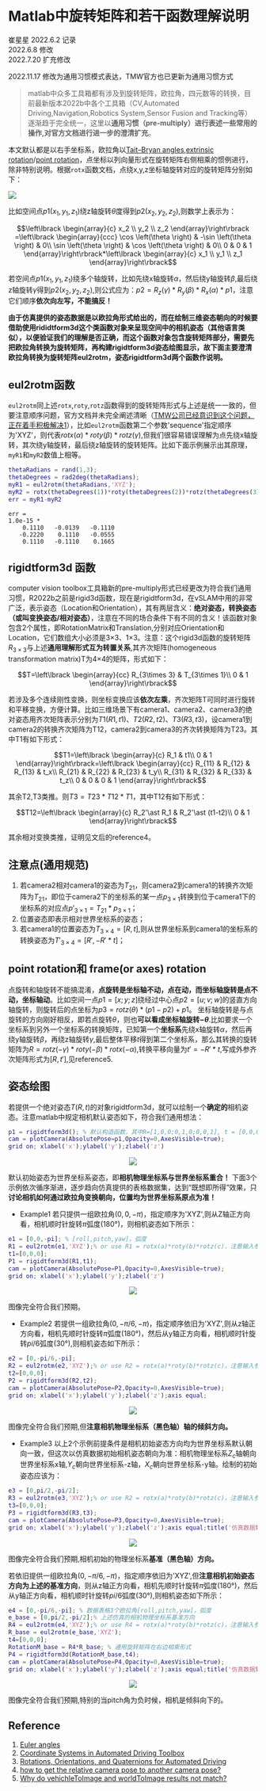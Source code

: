 # Matlab中旋转矩阵和若干函数理解说明

崔星星 2022.6.2 记录<br>
2022.6.8 修改<br>
2022.7.20 扩充修改<br>

2022.11.17 修改为通用习惯模式表达，TMW官方也已更新为通用习惯方式

>matlab中众多工具箱都有涉及到旋转矩阵，欧拉角，四元数等的转换，目前最新版本2022b中各个工具箱（CV,Automated Driving,Navigation,Robotics System,Sensor Fusion and Tracking等）逐渐趋于完全统一，这里以**通用习惯（pre-multiply）**进行表述一些常用的操作,对官方文档进行进一步的**澄清扩充**。

本文默认都是以右手坐标系，欧拉角以[Tait–Bryan angles,extrinsic rotation](https://en.wikipedia.org/wiki/Euler_angles#Conventions_by_extrinsic_rotations)/[point rotation](https://ww2.mathworks.cn/help/driving/ref/quaternion.html?s_tid=doc_ta#mw_9c239f4e-9f4d-4cc5-9f00-ed1f59f90c4f)，点坐标以列向量形式在旋转矩阵右侧相乘的惯例进行，除非特别说明。根据`rotx`函数文档，点绕x,y,z坐标轴旋转对应的旋转矩阵分别如下：<br>
<p align="left">
  <img src="images/Rotation_matrix.png" />
</p>

比如空间点$p1(x_1,y_1,z_1)$绕z轴旋转$\theta$度得到$p2(x_2,y_2,z_2)$,则数学上表示为：<br>

$$\left\lbrack \begin{array}{c}
x_2 \\
y_2 \\
z_2
\end{array}\right\rbrack =\left\lbrack \begin{array}{ccc}
\cos \left(\theta \right) & -\sin \left(\theta \right) & 0\\
\sin \left(\theta \right) & \cos \left(\theta \right) & 0\\
0 & 0 & 1
\end{array}\right\rbrack*\left\lbrack \begin{array}{c}
x_1 \\
y_1 \\
z_1
\end{array}\right\rbrack$$

若空间点$p1(x_1,y_1,z_1)$绕多个轴旋转，比如先绕x轴旋转$\alpha$，然后绕y轴旋转$\beta$,最后绕z轴旋转$\gamma$得到$p2(x_2,y_2,z_2)$,则公式应为：$p2 = R_z(\gamma)*R_y(\beta)*R_x(\alpha)*p1$，注意它们顺序**依次向左写，不能搞反！**

**由于仿真提供的姿态数据是以欧拉角形式给出的，而在绘制三维姿态朝向的时候要借助使用rididtform3d这个类函数对象来呈现空间中的相机姿态（其他语言类似），以便验证我们的理解是否正确，而这个函数对象包含旋转矩阵部分，需要先把欧拉角转换为旋转矩阵，再构建rigidtform3d姿态绘图显示，故下面主要澄清欧拉角转换为旋转矩阵eul2rotm，姿态rigidtform3d两个函数作说明。**

## eul2rotm函数

`eul2rotm`同上述`rotx`,`roty`,`rotz`函数得到的旋转矩阵形式与上述是统一一致的，但要注意顺序问题，官方文档并未完全阐述清晰（[TMW公司已经意识到这个问题，正在着手积极解决1](https://ww2.mathworks.cn/matlabcentral/answers/1716235-why-point-correspondence-to-rotation-matrix-calculation-is-not-my-expected#comment_2151905)），比如`eul2rotm`函数第二个参数'sequence'指定顺序为'XYZ'，则代表$rotx(\alpha)*roty(\beta)*rotz(\gamma)$,但我们很容易错误理解为点先绕x轴旋转，其次绕y轴旋转，最后绕z轴旋转的旋转矩阵。比如下面示例展示出其原理，`myR1`和`myR2`数值上相等。

```matlab
thetaRadians = rand(1,3);
thetaDegrees = rad2deg(thetaRadians);
myR1 = eul2rotm(thetaRadians,'XYZ');
myR2 = rotx(thetaDegrees(1))*roty(thetaDegrees(2))*rotz(thetaDegrees(3));
err = myR1-myR2
```

```text
err =
1.0e-15 *
    0.1110   -0.0139   -0.1110
   -0.2220    0.1110   -0.0555
    0.1110   -0.1110    0.1665
```

## rigidtform3d 函数

computer vision toolbox工具箱新的pre-multiply形式已经更改为符合我们通用习惯，R2022b之前是rigid3d函数，现在是rigidtform3d，在vSLAM中用的非常广泛，表示姿态（Location和Orientation），其有两层含义：**绝对姿态，转换姿态（或叫变换姿态/相对姿态）**，注意在不同的场合条件下有不同的含义！该函数对象包含2个属性，即RotationMatrix和Translation,分别对应Orientation和Location，它们数组大小必须是3×3、1×3。注意：这个rigid3d函数的旋转矩阵$R_{3\times 3}$与上述**通用理解形式互为转置关系**,其齐次矩阵(homogeneous transformation matrix)T为4×4的矩阵，形式如下：<br>

$$T=\left\lbrack \begin{array}{cc}
R_{3\times 3}  & T_{3\times 1}\\
 0 & 1
\end{array}\right\rbrack$$

若涉及多个连续刚性变换，则坐标变换应该**依次左乘**，齐次矩阵T可同时进行旋转和平移变换，方便计算。比如三维场景下有camera1、camera2、camera3的绝对姿态用齐次矩阵表示分别为$T1(R1,t1)、T2(R2,t2)、T3(R3,t3)$，设camera1到camera2的转换齐次矩阵为T12，camera2到camera3的齐次转换矩阵为T23。其中T1有如下形式：<br>

$$T1=\left\lbrack \begin{array}{c}
R_1 & t1\\
 0 & 1
\end{array}\right\rbrack=\left\lbrack \begin{array}{cc}
R_{11}  & R_{12}  & R_{13} & t_x\\
R_{21}  & R_{22}  & R_{23} & t_y\\
R_{31}  & R_{32}  & R_{33} & t_z\\
 0 & 0  & 0  & 1
\end{array}\right\rbrack$$

其余T2,T3类推。则$T3=T23\ast T12\ast T1$，其中T12有如下形式：<br>

$$T12=\left\lbrack \begin{array}{c}
R_2'\ast R_1 & R_2'\ast (t1-t2)\\
 0  & 1
\end{array}\right\rbrack$$

其余相对变换类推，证明见文后的reference4。

## 注意点(通用规范)

1. 若camera2相对camera1的姿态为$T_{21}$，则camera2到camera1的转换齐次矩阵为$T_{21}$，即位于camera2下的坐标系的某一点$p_{3\times1}$转换到位于camera1下的坐标系的对应点$p'_{3\times1}=T_{21}* p_{3\times 1}$；
1. 位置姿态即表示相对世界坐标系的姿态；
1. 若camera1的位置姿态为$T_{3\times 4}=[R,t]$,则从世界坐标系到camera1的坐标系的转换姿态为$T'_{3\times 4} =[R',-R'*t]$；

## point rotation和 frame(or axes) rotation

点旋转和轴旋转不能搞混淆，**点旋转是坐标轴不动，点在动，而坐标轴旋转是点不动，坐标轴动**。比如空间一点$p1=[x;y;z]$绕经过中心点$p2=[u;v;w]$的竖直方向轴旋转，则旋转后的点坐标为$p3 = rotz(\theta)*(p1-p2)+p1$。
坐标轴旋转是与点旋转的方向刚好相反，即若点旋转$\theta$，则也**可以看成坐标轴旋转$-\theta$**.比如要求一个坐标系到另外一个坐标系的转换矩阵，已知第一个**坐标系**先绕x轴旋转$\alpha$，然后再绕y轴旋转$\beta$，再绕z轴旋转$\gamma$,最后整体平移$t$得到第二个坐标系，那么其转换的旋转矩阵为$R =rotz(-\gamma)*roty(-\beta)*rotx(-\alpha)$,转换平移向量为$t'=-R'*t$,写成外参齐次矩阵形式为$[R,t']$,见reference5.

## 姿态绘图

若提供一个绝对姿态$T(R,t)$的对象rigidtform3d，就可以绘制一个**确定的**相机姿态。注意matlab中规定相机默认姿态如下，符合我们通用想法：<br>

```matlab
p1 = rigidtform3d(); % 默认构造函数，其中R=[1,0,0;0,1,0;0,0,1], t = [0,0,0];
cam = plotCamera(AbsolutePose=p1,Opacity=0,AxesVisible=true);
grid on; xlabel('x');ylabel('y');zlabel('z')
```

<p align="center">
  <img src="images/cameraP.jpg" />
</p>

默认初始姿态为世界坐标系姿态，即**相机物理坐标系与世界坐标系重合！**
下面3个示例依次循序渐进，逐步趋向仿真提供的表格数据集，达到“既想即所得”效果，只**讨论相机如何通过欧拉角变换朝向，位置均为世界坐标系原点为准！**

- Example1
若只提供一组欧拉角$(0,0,-\pi)$，指定顺序为'XYZ',则从Z轴正方向看，相机顺时针旋转$\pi$弧度(180°)，则相机姿态如下所示：

```matlab
e1 = [0,0,-pi]; % [roll,pitch,yaw]，弧度
R1 = eul2rotm(e1,'XYZ');% or use R1 = rotx(a)*roty(b)*rotz(c)，注意输入参数为角度,先绕Z，其次绕Y，最后绕X轴！
t1=[0,0,0];
P1 = rigidtform3d(R1,t1);
cam = plotCamera(AbsolutePose=P1,Opacity=0,AxesVisible=true);
grid on; xlabel('x');ylabel('y');zlabel('z')
```

<p align="center">
  <img src="images/cameraP1.jpg" />
</p>

图像完全符合我们预期。

- Example2
若提供一组欧拉角$(0,-\pi/6,-\pi)$，指定顺序依旧为'XYZ',则从z轴正方向看，相机先顺时针旋转$\pi$弧度(180°)，然后从y轴正方向看，相机顺时针旋转$pi/6$弧度(30°),则相机姿态如下所示：

```matlab
e2 = [0,-pi/6,-pi];
R2 = eul2rotm(e2,'XYZ');% or use R2 = rotx(a)*roty(b)*rotz(c)，注意输入参数为角度,先绕Z，其次绕Y，最后绕X轴！
t2=[0,0,0];
P2 = rigidtform3d(R2,t2);
cam = plotCamera(AbsolutePose=P2,Opacity=0,AxesVisible=true);
grid on; xlabel('x');ylabel('y');zlabel('z');axis equal;
```

<p align="center">
  <img src="images/cameraP2.jpg" />
</p>

图像完全符合我们预期,但**注意相机物理坐标系（黑色轴）轴的倾斜方向。**

- Example3
以上2个示例前提条件是相机初始姿态方向均为世界坐标系默认朝向一致，但这次以仿真数据初始相机姿态朝向为准：相机物理坐标系$Z_c$轴朝向世界坐标系x轴,$Y_c$朝向世界坐标系-z轴，$X_c$朝向世界坐标系-y轴。绘制的初始姿态应该为：

```matlab
e3 = [0,pi/2,-pi/2];
R3 = eul2rotm(e3,'XYZ');% or use R2 = rotx(a)*roty(b)*rotz(c)，注意输入参数为角度,先绕Z，其次绕Y，最后绕X轴！
t3=[0,0,0];
P3 = rigidtform3d(R3,t3);
cam = plotCamera(AbsolutePose=P3,Opacity=0,AxesVisible=true);
grid on; xlabel('x');ylabel('y');zlabel('z');axis equal;title('仿真数据集相机初始姿态基准')
```

<p align="center">
  <img src="images/cameraP_init.jpg" />
</p>

图像完全符合我们预期,相机初始的物理坐标系**基准（黑色轴）方向。**

若依旧提供一组欧拉角$(0,-\pi/6,-\pi)$，指定顺序依旧为'XYZ',但**注意相机初始姿态方向为上述的基准方向**，则从z轴正方向看，相机先顺时针旋转$\pi$弧度(180°)，然后从y轴正方向看，相机顺时针旋转$pi/6$弧度(30°),则相机姿态如下所示：

```matlab
e4 = [0,-pi/6,-pi]; % 数据表格3个欧拉角[roll,pitch,yaw]，弧度
e_base = [0,pi/2,-pi/2];% 上述仿真的相机物理坐标系基准方向
R4 = eul2rotm(e4,'XYZ');% or use R4 = rotx(a)*roty(b)*rotz(c)，注意输入参数为角度,先绕Z，其次绕Y，最后绕X轴！
R_base = eul2rotm(e_base,'XYZ');
t4=[0,0,0];
RotationM_base = R4*R_base; % 通用旋转矩阵在右边相乘形式
P4 = rigidtform3d(RotationM_base,t4);
cam = plotCamera(AbsolutePose=P4,Opacity=0,AxesVisible=true);
grid on; xlabel('x');ylabel('y');zlabel('z');axis equal;title('仿真数据集相机姿态绘图')
```

<p align="center">
  <img src="images/cameraP_zeng.jpg" />
</p>

图像完全符合我们预期,特别的当pitch角为负时候，相机是倾斜向下的。

## Reference

1. [Euler angles](https://en.wikipedia.org/wiki/Euler_angles#Conventions_by_extrinsic_rotation)
1. [Coordinate Systems in Automated Driving Toolbox](https://ww2.mathworks.cn/help/driving/ug/coordinate-systems.html)
1. [Rotations, Orientations, and Quaternions for Automated Driving](https://ww2.mathworks.cn/help/driving/ug/rotations-using-quaternions-in-automated-driving.html)
1. [how to get the relative camera pose to another camera pose?](https://ww2.mathworks.cn/matlabcentral/answers/1720045-how-to-get-the-relative-camera-pose-to-another-camera-pose?s_tid=srchtitle)
1. [Why do vehichleToImage and worldToImage results not match?](https://ww2.mathworks.cn/matlabcentral/answers/1743825-why-do-vehichletoimage-and-worldtoimage-results-not-match)
